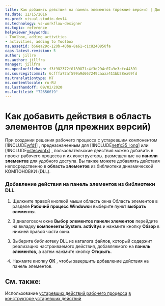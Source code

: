 ```yaml
---
title: Как добавить действия на панель элементов (прежние версии) | Документация Майкрософт
ms.date: 11/15/2016
ms.prod: visual-studio-dev14
ms.technology: vs-workflow-designer
ms.topic: reference
helpviewer_keywords:
- Toolbox, adding activities
- activities, adding to Toolbox
ms.assetid: b66ea29c-120b-40ba-8a61-c1c8240850fa
caps.latest.revision: 5
author: jillre
ms.author: jillfra
manager: jillfra
ms.openlocfilehash: f3f982372f0189871c4f3d294c07a9e3cfc44391
ms.sourcegitcommit: 6cfffa72af599a9d667249caaaa411bb28ea69fd
ms.translationtype: MT
ms.contentlocale: ru-RU
ms.lasthandoff: 09/02/2020
ms.locfileid: "72656619"
---
```

# <a name="how-to-add-activities-to-the-toolbox-legacy"></a>Как добавить действия в область элементов (для прежних версий)
При создании решения рабочего процесса с устаревшим компонентом [!INCLUDE[wfd1](../includes/wfd1-md.md)] , предназначенным для [!INCLUDE[netfx35_long](../includes/netfx35-long-md.md)] или [!INCLUDE[vstecwinfx](../includes/vstecwinfx-md.md)] , пользовательские действия можно добавить в проект рабочего процесса и их конструкторы, размещенные на **панели элементов** для удобного доступа. Вы также можете добавлять действия непосредственно в **область элементов** из библиотеки динамической КОМПОНОВКИ (DLL).

### <a name="to-add-an-activity-to-the-toolbox-from-a-dll"></a>Добавление действия на панель элементов из библиотеки DLL

1. Щелкните правой кнопкой мыши область окна Область элементов в разделе **Рабочий процесс Windows**и выберите пункт **выбрать элементы**.

2. В диалоговом окне **Выбор элементов панели элементов** перейдите на вкладку **компоненты System. activitys** и нажмите кнопку **Обзор** в нижней правой части окна.

3. Выберите библиотеку DLL из каталога файлов, который содержит реализацию настраиваемого действия, добавляемого на **панель элементов**, а затем нажмите кнопку **Открыть**.

4. Нажмите кнопку **ОК** , чтобы завершить добавление действия на панель элементов.

## <a name="see-also"></a>См. также:
 Использование [устаревших действий рабочего процесса](../workflow-designer/legacy-workflow-activities.md) [в конструкторе устаревших действий](../workflow-designer/using-the-legacy-activity-designer.md)